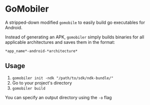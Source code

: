 # GoMobiler

A stripped-down modified `gomobile` to easily build go executables for Android.

Instead of generating an APK, `gomobiler` simply builds binaries for all applicable architectures and saves them in the format:
```
*app_name*-android-*architecture*
```

## Usage
1. `gomobiler init -ndk "/path/to/sdk/ndk-bundle/"`
2. Go to your project's directory
3. `gomobiler build`

You can specify an output directory using the `-o` flag